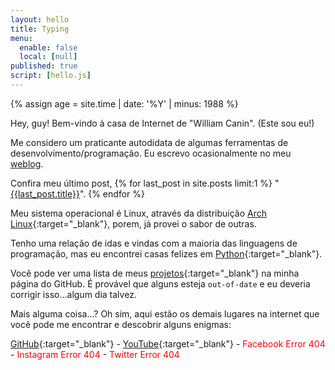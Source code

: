 ```yaml
---
layout: hello
title: Typing
menu:
  enable: false
  local: [null]
published: true
script: [hello.js]
---
```


{% assign age = site.time | date: '%Y' | minus: 1988 %}

Hey, guy! Bem-vindo à casa de Internet de "William Canin". (Este sou eu!)

Me considero um praticante autodidata de algumas ferramentas de desenvolvimento/programação. Eu escrevo ocasionalmente no meu [weblog]({{site.url}}{{site.baseurl}}/blog/).

Confira meu último post, {% for last_post in site.posts limit:1 %}
"<a href="{{site.url}}{{site.baseurl}}{{last_post.url}}">{{last_post.title}}</a>". {% endfor %}

Meu sistema operacional é Linux, através da distribuição [Arch Linux](https://archlinux.org){:target="_blank"}, porem, já provei o sabor de outras.

Tenho uma relação de idas e vindas com a maioria das linguagens de programação, mas eu encontrei casas felizes em [Python](https://python.org/){:target="_blank"}.

Você pode ver uma lista de meus [projetos](https://github.com/williamcanin){:target="_blank"} na minha página do GitHub. É provável que alguns esteja `out-of-date` e eu deveria corrigir isso...algum dia talvez.

Mais alguma coisa...? Oh sim, aqui estão os demais lugares na internet que você pode me encontrar e descobrir alguns enigmas:

[GitHub](https://github.com/williamcanin){:target="_blank"} -
[YouTube](https://youtube.com/c/williamcanin){:target="_blank"} -
<span style="color: red;">Facebook Error 404</span> - <span style="color: red;">Instagram Error 404</span> - <span style="color: red;">Twitter Error 404</span>

<!-- "The pain that hurts me is the same as it teaches me." -->
